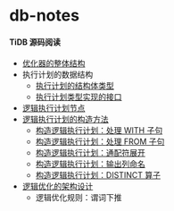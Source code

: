 # db-notes

#### TiDB 源码阅读

- [优化器的整体结构](https://github.com/ChangxingJiang/db-notes/blob/main/TiDB%20%E6%BA%90%E7%A0%81%E9%98%85%E8%AF%BB/%E4%BC%98%E5%8C%96%E5%99%A8%E7%9A%84%E6%95%B4%E4%BD%93%E7%BB%93%E6%9E%84.md)
- 执行计划的数据结构
  - [执行计划的结构体类型](https://github.com/ChangxingJiang/db-notes/blob/main/TiDB%20%E6%BA%90%E7%A0%81%E9%98%85%E8%AF%BB/%E6%89%A7%E8%A1%8C%E8%AE%A1%E5%88%92%E7%9A%84%E7%BB%93%E6%9E%84%E4%BD%93%E7%B1%BB%E5%9E%8B.md)
  - [执行计划类型实现的接口](https://github.com/ChangxingJiang/db-notes/blob/main/TiDB%20%E6%BA%90%E7%A0%81%E9%98%85%E8%AF%BB/%E6%89%A7%E8%A1%8C%E8%AE%A1%E5%88%92%E7%B1%BB%E5%9E%8B%E5%AE%9E%E7%8E%B0%E7%9A%84%E6%8E%A5%E5%8F%A3.md)
- [逻辑执行计划节点](https://github.com/ChangxingJiang/db-notes/blob/main/TiDB%20%E6%BA%90%E7%A0%81%E9%98%85%E8%AF%BB/%E9%80%BB%E8%BE%91%E6%89%A7%E8%A1%8C%E8%AE%A1%E5%88%92%E8%8A%82%E7%82%B9.md)
- [逻辑执行计划的构造方法](https://github.com/ChangxingJiang/db-notes/blob/main/TiDB%20%E6%BA%90%E7%A0%81%E9%98%85%E8%AF%BB/%E9%80%BB%E8%BE%91%E6%89%A7%E8%A1%8C%E8%AE%A1%E5%88%92%E7%9A%84%E6%9E%84%E9%80%A0%E6%96%B9%E6%B3%95.md)
  - [构造逻辑执行计划：处理 WITH 子句](https://github.com/ChangxingJiang/db-notes/blob/main/TiDB%20%E6%BA%90%E7%A0%81%E9%98%85%E8%AF%BB/%E6%9E%84%E9%80%A0%E9%80%BB%E8%BE%91%E6%89%A7%E8%A1%8C%E8%AE%A1%E5%88%92%EF%BC%9A%E5%A4%84%E7%90%86%20WITH%20%E5%AD%90%E5%8F%A5.md)
  - [构造逻辑执行计划：处理 FROM 子句](https://github.com/ChangxingJiang/db-notes/blob/main/TiDB%20%E6%BA%90%E7%A0%81%E9%98%85%E8%AF%BB/%E6%9E%84%E9%80%A0%E9%80%BB%E8%BE%91%E6%89%A7%E8%A1%8C%E8%AE%A1%E5%88%92%EF%BC%9A%E5%A4%84%E7%90%86%20FROM%20%E5%AD%90%E5%8F%A5.md)
  - [构造逻辑执行计划：通配符展开](https://github.com/ChangxingJiang/db-notes/blob/main/TiDB%20%E6%BA%90%E7%A0%81%E9%98%85%E8%AF%BB/%E6%9E%84%E9%80%A0%E9%80%BB%E8%BE%91%E6%89%A7%E8%A1%8C%E8%AE%A1%E5%88%92%EF%BC%9A%E9%80%9A%E9%85%8D%E7%AC%A6%E5%B1%95%E5%BC%80.md)
  - [构造逻辑执行计划：输出列命名](https://github.com/ChangxingJiang/db-notes/blob/main/TiDB%20%E6%BA%90%E7%A0%81%E9%98%85%E8%AF%BB/%E6%9E%84%E9%80%A0%E9%80%BB%E8%BE%91%E6%89%A7%E8%A1%8C%E8%AE%A1%E5%88%92%EF%BC%9A%E8%BE%93%E5%87%BA%E5%88%97%E5%91%BD%E5%90%8D.md)
  - [构造逻辑执行计划：DISTINCT 算子](https://github.com/ChangxingJiang/db-notes/blob/main/TiDB%20%E6%BA%90%E7%A0%81%E9%98%85%E8%AF%BB/%E6%9E%84%E9%80%A0%E9%80%BB%E8%BE%91%E6%89%A7%E8%A1%8C%E8%AE%A1%E5%88%92%EF%BC%9ADISTINCT%20%E7%AE%97%E5%AD%90.md)
- [逻辑优化的架构设计](https://github.com/ChangxingJiang/db-notes/blob/main/TiDB%20%E6%BA%90%E7%A0%81%E9%98%85%E8%AF%BB/%E9%80%BB%E8%BE%91%E4%BC%98%E5%8C%96%E7%9A%84%E6%9E%B6%E6%9E%84%E8%AE%BE%E8%AE%A1.md)
  - 逻辑优化规则：谓词下推
